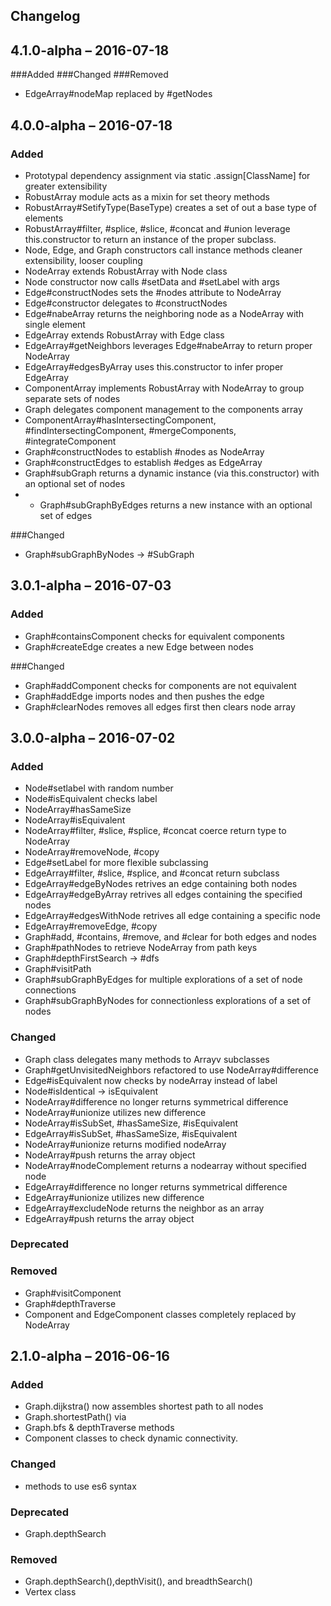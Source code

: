 ## Changelog

## 4.1.0-alpha – 2016-07-18 
###Added
###Changed
###Removed
* EdgeArray#nodeMap replaced by #getNodes


## 4.0.0-alpha – 2016-07-18 
### Added
* Prototypal dependency assignment via static .assign[ClassName] for greater extensibility
* RobustArray module acts as a mixin for set theory methods
* RobustArray#SetifyType(BaseType) creates a set of out a base type of elements
* RobustArray#filter, #splice, #slice, #concat and #union leverage this.constructor to return an instance of the proper subclass.
* Node, Edge, and Graph constructors call instance methods cleaner extensibility, looser coupling 
* NodeArray extends RobustArray with Node class
* Node constructor now calls #setData and #setLabel with args
* Edge#constructNodes sets the #nodes attribute to NodeArray
* Edge#constructor delegates to #constructNodes
* Edge#nabeArray returns the neighboring node as a NodeArray with single element
* EdgeArray extends RobustArray with Edge class
* EdgeArray#getNeighbors leverages Edge#nabeArray to return proper NodeArray
* EdgeArray#edgesByArray uses this.constructor to infer proper EdgeArray
* ComponentArray implements RobustArray with NodeArray to group separate sets of nodes
* Graph delegates component management to the components array
* ComponentArray#hasIntersectingComponent, #findIntersectingComponent, #mergeComponents, #integrateComponent
* Graph#constructNodes to establish #nodes as NodeArray
* Graph#constructEdges to establish #edges as EdgeArray
* Graph#subGraph returns a dynamic instance (via this.constructor) with an optional set of nodes
* * Graph#subGraphByEdges returns a new instance with an optional set of edges

###Changed
* Graph#subGraphByNodes -> #SubGraph

## 3.0.1-alpha – 2016-07-03 
### Added
* Graph#containsComponent checks for equivalent components
* Graph#createEdge creates a new Edge between nodes

###Changed
* Graph#addComponent checks for components are not equivalent
* Graph#addEdge imports nodes and then pushes the edge
* Graph#clearNodes removes all edges first then clears node array


## 3.0.0-alpha – 2016-07-02
### Added
* Node#setlabel with random number
* Node#isEquivalent checks label
* NodeArray#hasSameSize
* NodeArray#isEquivalent
* NodeArray#filter, #slice, #splice, #concat coerce return type to NodeArray
* NodeArray#removeNode, #copy
* Edge#setLabel for more flexible subclassing
* EdgeArray#filter, #slice, #splice, and #concat return subclass
* EdgeArray#edgeByNodes retrives an edge containing both nodes
* EdgeArray#edgeByArray retrives all edges containing the specified nodes
* EdgeArray#edgesWithNode retrives all edge containing a specific node
* EdgeArray#removeEdge, #copy
* Graph#add, #contains, #remove, and #clear for both edges and nodes
* Graph#pathNodes to retrieve NodeArray from path keys
* Graph#depthFirstSearch -> #dfs
* Graph#visitPath
* Graph#subGraphByEdges for multiple explorations of a set of node connections
* Graph#subGraphByNodes for connectionless explorations of a set of nodes

### Changed
* Graph class delegates many methods to Arrayv subclasses
* Graph#getUnvisitedNeighbors refactored to use NodeArray#difference
* Edge#isEquivalent now checks by nodeArray instead of label
* Node#isIdentical -> isEquivalent
* NodeArray#difference no longer returns symmetrical difference
* NodeArray#unionize utilizes new difference
* NodeArray#isSubSet, #hasSameSize, #isEquivalent
* EdgeArray#isSubSet, #hasSameSize, #isEquivalent
* NodeArray#unionize returns modified nodeArray
* NodeArray#push returns the array object
* NodeArray#nodeComplement returns a nodearray without specified node
* EdgeArray#difference no longer returns symmetrical difference
* EdgeArray#unionize utilizes new difference
* EdgeArray#excludeNode returns the neighbor as an array
* EdgeArray#push returns the array object


### Deprecated

### Removed
* Graph#visitComponent
* Graph#depthTraverse
* Component and EdgeComponent classes completely replaced by NodeArray


## 2.1.0-alpha – 2016-06-16
### Added
* Graph.dijkstra() now assembles shortest path to all nodes
* Graph.shortestPath() via 
* Graph.bfs & depthTraverse methods
* Component classes to check dynamic connectivity.

### Changed
* methods to use es6 syntax

### Deprecated
* Graph.depthSearch

### Removed
* Graph.depthSearch(),depthVisit(), and breadthSearch()
* Vertex class
